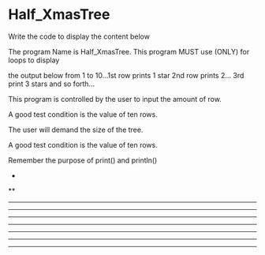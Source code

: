 # Half_XmasTree
Write the code to display the content below

The program Name is Half_XmasTree. This program MUST use (ONLY) for loops to display

the output below from 1 to 10...1st row prints 1 star 2nd row prints 2… 3rd print 3 stars and so forth...

This program is controlled by the user to input the amount of row.

A good test condition is the value of ten rows.

The user will demand the size of the tree.

A good test condition is the value of ten rows.

Remember the purpose of print() and println()

*
** 
***
**** 
***** 
******
*******
********
*********
